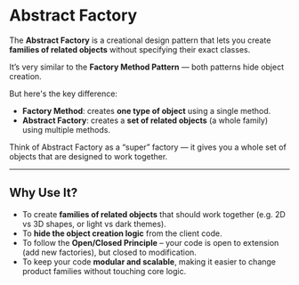 # Abstract Factory

The **Abstract Factory** is a creational design pattern that lets you create **families of related objects** without specifying their exact classes.

It’s very similar to the **Factory Method Pattern** — both patterns hide object creation.

But here's the key difference:
- **Factory Method**: creates **one type of object** using a single method.
- **Abstract Factory**: creates a **set of related objects** (a whole family) using multiple methods.

Think of Abstract Factory as a “super” factory — it gives you a whole set of objects that are designed to work together.

---
## Why Use It?

-  To create **families of related objects** that should work together (e.g. 2D vs 3D shapes, or light vs dark themes).
-  To **hide the object creation logic** from the client code.
-  To follow the **Open/Closed Principle** – your code is open to extension (add new factories), but closed to modification.
-  To keep your code **modular and scalable**, making it easier to change product families without touching core logic.
